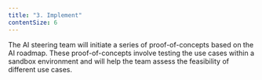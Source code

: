 ```yaml
---
title: "3. Implement"
contentSize: 6
---
```


The AI steering team will initiate a series of proof-of-concepts based on the AI roadmap. 
These proof-of-concepts involve testing the use cases within a sandbox environment and 
will help the team assess the feasibility of different use cases.

